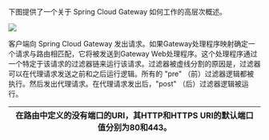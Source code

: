 下图提供了一个关于 Spring Cloud Gateway 如何工作的高层次概述。

![](https://cdn.nlark.com/yuque/0/2023/png/2811817/1681656805306-14415724-6480-4e70-8e48-e0bae3bb444a.png)

客户端向 Spring Cloud Gateway 发出请求。如果Gateway处理程序映射确定一个请求与路由相匹配，它将被发送到Gateway Web处理程序。这个处理程序通过一个特定于该请求的过滤器链来运行该请求。过滤器被虚线分割的原因是，过滤器可以在代理请求发送之前和之后运行逻辑。所有的 "pre" （前）过滤器逻辑都被执行。然后发出代理请求。在代理请求发出后，"post" （后）过滤器逻辑被运行。

| 在路由中定义的没有端口的URI，其HTTP和HTTPS URI的默认端口值分别为80和443。 |
| --- |


